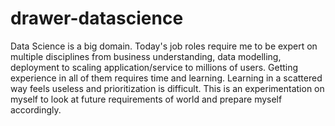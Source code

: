 # drawer-datascience
Data Science is a big domain. Today's job roles require me to be expert on multiple disciplines from business understanding, data modelling, deployment to scaling application/service to millions of users. Getting experience in all of them requires time and learning. Learning in a scattered way feels useless and prioritization is difficult. This is an experimentation on myself to look at future requirements of world and prepare myself accordingly.
